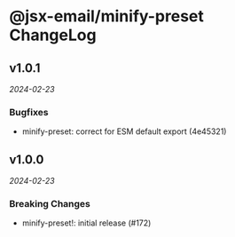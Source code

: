 # @jsx-email/minify-preset ChangeLog

## v1.0.1

_2024-02-23_

### Bugfixes

- minify-preset: correct for ESM default export (4e45321)

## v1.0.0

_2024-02-23_

### Breaking Changes

- minify-preset!: initial release (#172)
